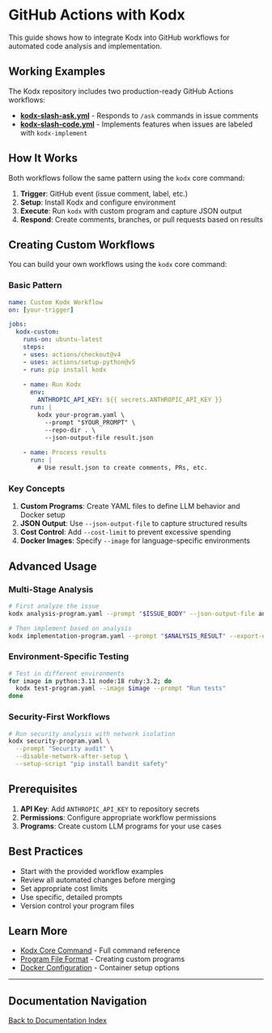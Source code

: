 # GitHub Actions with Kodx

This guide shows how to integrate Kodx into GitHub workflows for automated code analysis and implementation.

## Working Examples

The Kodx repository includes two production-ready GitHub Actions workflows:

- **[kodx-slash-ask.yml](../.github/workflows/kodx-slash-ask.yml)** - Responds to `/ask` commands in issue comments
- **[kodx-slash-code.yml](../.github/workflows/kodx-slash-code.yml)** - Implements features when issues are labeled with `kodx-implement`

## How It Works

Both workflows follow the same pattern using the `kodx` core command:

1. **Trigger**: GitHub event (issue comment, label, etc.)
2. **Setup**: Install Kodx and configure environment
3. **Execute**: Run `kodx` with custom program and capture JSON output
4. **Respond**: Create comments, branches, or pull requests based on results

## Creating Custom Workflows

You can build your own workflows using the `kodx` core command:

### Basic Pattern

```yaml
name: Custom Kodx Workflow
on: [your-trigger]

jobs:
  kodx-custom:
    runs-on: ubuntu-latest
    steps:
    - uses: actions/checkout@v4
    - uses: actions/setup-python@v5
    - run: pip install kodx
    
    - name: Run Kodx
      env:
        ANTHROPIC_API_KEY: ${{ secrets.ANTHROPIC_API_KEY }}
      run: |
        kodx your-program.yaml \
          --prompt "$YOUR_PROMPT" \
          --repo-dir . \
          --json-output-file result.json
    
    - name: Process results
      run: |
        # Use result.json to create comments, PRs, etc.
```

### Key Concepts

1. **Custom Programs**: Create YAML files to define LLM behavior and Docker setup
2. **JSON Output**: Use `--json-output-file` to capture structured results
3. **Cost Control**: Add `--cost-limit` to prevent excessive spending
4. **Docker Images**: Specify `--image` for language-specific environments

## Advanced Usage

### Multi-Stage Analysis

```bash
# First analyze the issue
kodx analysis-program.yaml --prompt "$ISSUE_BODY" --json-output-file analysis.json

# Then implement based on analysis
kodx implementation-program.yaml --prompt "$ANALYSIS_RESULT" --export-dir ./changes
```

### Environment-Specific Testing

```bash
# Test in different environments
for image in python:3.11 node:18 ruby:3.2; do
  kodx test-program.yaml --image $image --prompt "Run tests"
done
```

### Security-First Workflows

```bash
# Run security analysis with network isolation
kodx security-program.yaml \
  --prompt "Security audit" \
  --disable-network-after-setup \
  --setup-script "pip install bandit safety"
```

## Prerequisites

1. **API Key**: Add `ANTHROPIC_API_KEY` to repository secrets
2. **Permissions**: Configure appropriate workflow permissions
3. **Programs**: Create custom LLM programs for your use cases

## Best Practices

- Start with the provided workflow examples
- Review all automated changes before merging
- Set appropriate cost limits
- Use specific, detailed prompts
- Version control your program files

## Learn More

- [Kodx Core Command](kodx-core.md) - Full command reference
- [Program File Format](kodx-core.md#program-file-format) - Creating custom programs
- [Docker Configuration](docker-config.md) - Container setup options

---

## Documentation Navigation

[Back to Documentation Index](index.md)
